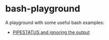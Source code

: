 # bash-playground
A playground with some useful bash examples:

- [PIPESTATUS and ignoring the output](https://github.com/Marketionist/bash-playground/blob/main/pipestatus.sh)
